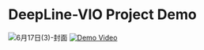 # DeepLine-VIO Project Demo
![6月17日(3)-封面](https://github.com/user-attachments/assets/75527318-96c9-4328-aa1e-09a973500a57)
[![Demo Video](https://img.youtube.com/vi/uT43ljyZcC8/0.jpg)](https://youtu.be/uT43ljyZcC8)
